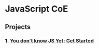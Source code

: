 # JavaScript CoE

## Projects

### 1. [You don't know JS Yet: Get Started](https://github.com/Unosquare-CoE-JavaScript/osnam-manso/tree/master/YouDontKnowJSYet_GetStarted)

